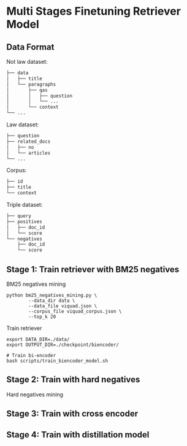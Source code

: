 # Multi Stages Finetuning Retriever Model
## Data Format

Not law dataset:
```bash
├── data
│   ├── title
│   └── paragraphs
│       ├── qas
│       │   ├── question
│       │   └── ...
│       └── context
└── ...
```

Law dataset:
```bash
├── question
├── related_docs
│   ├── no
│   └── articles
└── ...
```

Corpus:
```bash
├── id
├── title
└── context
```

Triple dataset:
```bash
├── query
├── positives
│   ├── doc_id
│   └── score
└── negatives
    ├── doc_id
    └── score
```

## Stage 1: Train retriever with BM25 negatives
BM25 negatives mining
```
python bm25_negatives_mining.py \
        --data_dir data \
        --data_file viquad.json \
        --corpus_file viquad_corpus.json \
        --top_k 20
```
Train retriever
```
export DATA_DIR=./data/
export OUTPUT_DIR=./checkpoint/biencoder/

# Train bi-encoder
bash scripts/train_biencoder_model.sh
```

## Stage 2: Train with hard negatives
Hard negatives mining


## Stage 3: Train with cross encoder


## Stage 4: Train with distillation model

